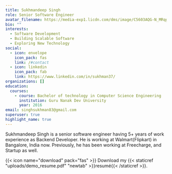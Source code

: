 ```yaml
---
title: Sukhmandeep Singh
role: Senior Software Engineer
avatar_filename: https://media-exp1.licdn.com/dms/image/C5603AQG-N_MRqg8y3g/profile-displayphoto-shrink_400_400/0/1598276778869?e=1646870400&v=beta&t=VnP3iHB5gDmooT-dhhkseGQCw9RSjSK9L3x--EXjWf4
bio: ""
interests:
  - Software Development
  - Building Scalable Software
  - Exploring New Technology
social:
  - icon: envelope
    icon_pack: fas
    link: /#contact
  - icon: linkedin
    icon_pack: fab
    link: https://www.linkedin.com/in/sukhman37/
organizations: []
education:
  courses:
    - course: Bachelor of technology in Computer Science Engineering
      institution: Guru Nanak Dev University
      year: 2016
email: singhsukhman83@gmail.com
superuser: true
highlight_name: true
---
```

<!--StartFragment-->

Sukhmandeep Singh is a senior software engineer having 5+ years of work experience as Backend Developer. He is working at Walmart(Flipkart) in Bangalore, India now. Previously, he has been working at Freecharge, and Startup as well.

<!--EndFragment-->

{{< icon name="download" pack="fas" >}} Download my {{< staticref "uploads/demo_resume.pdf" "newtab" >}}resumé{{< /staticref >}}.